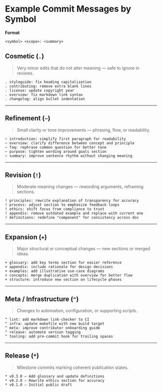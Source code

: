 # Example Commit Messages by Symbol

**Format**

```none
<symbol> <scope>: <summary>
```

## Cosmetic (`.`)

> Very minor edits that do not alter meaning — safe to ignore in reviews.

```gitcommit
. styleguide: fix heading capitalization
. contributing: remove extra blank lines
. license: update copyright year
. overview: fix markdown link syntax
. changelog: align bullet indentation
```

---

## **Refinement (`~`)**

> Small clarity or tone improvements — phrasing, flow, or readability.

```gitcommit
~ introduction: simplify first paragraph for readability
~ overview: clarify difference between concept and principle
~ faq: rephrase common question for better tone
~ purpose: tighten wording around goals section
~ summary: improve sentence rhythm without changing meaning
```

---

## **Revision (`!`)**

> Moderate meaning changes — rewording arguments, reframing sections.

```gitcommit
! principles: rewrite explanation of transparency for accuracy
! process: adjust section to emphasize feedback loops
! ethics: shift focus from compliance to trust
! appendix: remove outdated example and replace with current one
! definitions: redefine "component" for consistency across doc
```

---

## **Expansion (`+`)**

> Major structural or conceptual changes — new sections or merged ideas.

```gitcommit
+ glossary: add key terms section for easier reference
+ appendix: include rationale for design decisions
+ examples: add illustrative use-case diagrams
+ concepts: merge duplication with overview for better flow
+ structure: introduce new section on lifecycle phases
```

---

## **Meta / Infrastructure (`^`)**

> Changes to automation, configuration, or supporting scripts.

```gitcommit
^ lint: add markdown link-checker to CI
^ infra: update makefile with new build target
^ meta: improve contributor onboarding guide
^ release: automate version tagging
^ tooling: add pre-commit hook for trailing spaces
```

---

## **Release (`*`)**

> Milestone commits marking coherent publication states.

```gitcommit
* v0.3.0 – Add glossary and update definitions
* v0.2.0 – Rewrite ethics section for accuracy
* v0.1.0 – Initial public draft
```
